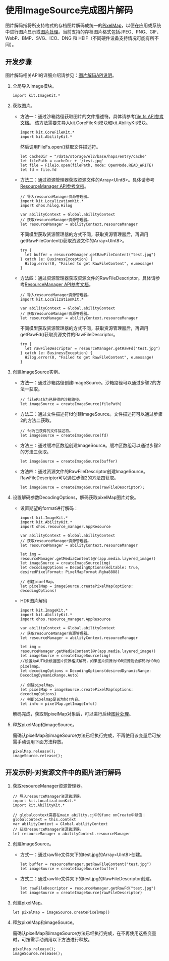 # 使用ImageSource完成图片解码

图片解码指将所支持格式的存档图片解码成统一的[PixelMap](./cj-image-overview.md)，以便在应用或系统中进行图片显示或[图片处理](./cj-image-transformation.md)。当前支持的存档图片格式包括JPEG、PNG、GIF、WebP、BMP、SVG、ICO、DNG 和 HEIF（不同硬件设备支持情况可能有所不同）。

## 开发步骤

图片解码相关API的详细介绍请参见：[图片解码API说明](../../../../API_Reference/source_zh_cn/ImageKit/cj-apis-image.md#class-imagesource)。

1. 全局导入Image模块。

    <!-- compile -->

    ```cangjie
    import kit.ImageKit.*
    ```

2. 获取图片。
    - 方法一：通过沙箱路径获取图片的文件描述符。具体请参考[file.fs API参考文档](../../../../API_Reference/source_zh_cn/CoreFileKit/cj-apis-file_fs.md)。
      该方法需要先导入kit.CoreFileKit模块和kit.AbilityKit模块。

        <!-- compile -->

        ```cangjie
        import kit.CoreFileKit.*
        import kit.AbilityKit.*
        ```

        然后调用FileFs.open()获取文件描述符。

        <!-- compile -->

        ```cangjie
        let cacheDir = "/data/storage/el2/base/haps/entry/cache"
        let filePath = cacheDir + '/test.jpg'
        let file = FileIo.open(filePath, mode: OpenMode.READ_WRITE)
        let fd = file.fd 
        ```

    - 方法二：通过资源管理器获取资源文件的Array\<UInt8>。具体请参考[ResourceManager API参考文档](../../../../API_Reference/source_zh_cn/LocalizationKit/cj-apis-resource_manager.md#func-getrawfilecontentstring)。

        <!-- compile -->

        ```cangjie
        // 导入resourceManager资源管理器。
        import kit.LocalizationKit.*
        import ohos.hilog.Hilog

        var abilityContext = Global.abilityContext
        // 获取resourceManager资源管理器。
        let resourceManager = abilityContext.resourceManager
        ```

        不同模型获取资源管理器的方式不同，获取资源管理器后，再调用getRawFileContent()获取资源文件的Array\<UInt8>。

        <!-- compile -->

        ```cangjie
        try {
          let buffer = resourceManager.getRawFileContent("test.jpg")
        } catch (e: BusinessException) {
          Hilog.error(0, "Failed to get RawFileContent", e.message)
        }
        ```

    - 方法四：通过资源管理器获取资源文件的RawFileDescriptor。具体请参考[ResourceManager API参考文档](../../../../API_Reference/source_zh_cn/LocalizationKit/cj-apis-resource_manager.md#func-getrawfdstring)。

        <!-- compile -->

        ```cangjie
        // 导入resourceManager资源管理器。
        import kit.LocalizationKit.*

        var abilityContext = Global.abilityContext
        // 获取resourceManager资源管理器。
        let resourceManager = abilityContext.resourceManager
        ```

        不同模型获取资源管理器的方式不同，获取资源管理器后，再调用getRawFd()获取资源文件的RawFileDescriptor。

        <!-- compile -->

        ```cangjie
        try {
          let rawFileDescriptor = resourceManager.getRawFd("test.jpg")
        } catch (e: BusinessException) {
          Hilog.error(0, "Failed to get RawFileContent", e.message)
        }
        ```

3. 创建ImageSource实例。

    - 方法一：通过沙箱路径创建ImageSource。沙箱路径可以通过步骤2的方法一获取。

        <!-- compile -->

        ```cangjie
        // filePath为已获得的沙箱路径。
        let imageSource = createImageSource(filePath)
        ```

    - 方法二：通过文件描述符fd创建ImageSource。文件描述符可以通过步骤2的方法二获取。

        <!-- compile -->

        ```cangjie
        // fd为已获得的文件描述符。
        let imageSource = createImageSource(fd)
        ```

    - 方法三：通过缓冲区数组创建ImageSource。缓冲区数组可以通过步骤2的方法三获取。

        <!-- compile -->

        ```cangjie
        let imageSource = createImageSource(buffer)
        ```

    - 方法四：通过资源文件的RawFileDescriptor创建ImageSource。RawFileDescriptor可以通过步骤2的方法四获取。

        <!-- compile -->

        ```cangjie
        let imageSource = createImageSource(rawFileDescriptor);
        ```

4. 设置解码参数DecodingOptions，解码获取pixelMap图片对象。
    - 设置期望的format进行解码：

        <!-- compile -->

        ```cangjie
        import kit.ImageKit.*
        import kit.AbilityKit.*
        import ohos.resource_manager.AppResource

        var abilityContext = Global.abilityContext
        // 获取resourceManager资源管理器。
        let resourceManager = abilityContext.resourceManager

        let img = resourceManager.getMediaContent(@r(app.media.layered_image))
        let imageSource = createImageSource(img)
        let decodingOptions = DecodingOptions(editable: true, desiredPixelFormat: PixelMapFormat.Rgba8888)

        // 创建pixelMap。
        let pixelMap = imageSource.createPixelMap(options: decodingOptions)
        ```

    - HDR图片解码

        <!-- compile -->

        ```cangjie
        import kit.ImageKit.*
        import kit.AbilityKit.*
        import ohos.resource_manager.AppResource

        var abilityContext = Global.abilityContext
        // 获取resourceManager资源管理器。
        let resourceManager = abilityContext.resourceManager

        let img = resourceManager.getMediaContent(@r(app.media.layered_image))
        let imageSource = createImageSource(img)
        //设置为AUTO会根据图片资源格式解码，如果图片资源为HDR资源则会解码为HDR的pixelmap。
        let decodingOptions = DecodingOptions(desiredDynamicRange: DecodingDynamicRange.Auto)

        // 创建pixelMap。
        let pixelMap = imageSource.createPixelMap(options: decodingOptions)
        // 判断pixelmap是否为hdr内容。
        let info = pixelMap.getImageInfo()
        ```

    解码完成，获取到pixelMap对象后，可以进行后续[图片处理](./cj-image-transformation.md)。

5. 释放pixelMap和imageSource。

    需确认pixelMap和imageSource方法已经执行完成，不再使用该变量后可按需手动调用下面方法释放。

    <!-- compile -->

    ```cangjie
    pixelMap.release();
    imageSource.release();
    ```

## 开发示例-对资源文件中的图片进行解码

1. 获取resourceManager资源管理器。

    <!-- compile -->

    ```cangjie
    // 导入resourceManager资源管理器。
    import kit.LocalizationKit.*
    import kit.AbilityKit.*

    // globalcontext需要在main_ability.cj中的func onCreate中赋值：globalcontext = this.context
    var abilityContext = Global.abilityContext
    // 获取resourceManager资源管理器。
    let resourceManager = abilityContext.resourceManager
    ```

2. 创建ImageSource。
    - 方式一：通过rawfile文件夹下的test.jpg的Array\<UInt8>创建。

        <!-- compile -->

        ```cangjie
        let buffer = resourceManager.getRawFileContent("test.jpg")
        let imageSource = createImageSource(buffer)
        ```

    - 方式二：通过rawfile文件夹下的test.jpg的RawFileDescriptor创建。

        <!-- compile -->

        ```cangjie
        let rawFileDescriptor = resourceManager.getRawFd("test.jpg")
        let imageSource = createImageSource(rawFileDescriptor)
        ```

3. 创建pixelMap。

    <!-- compile -->

    ```cangjie
    let pixelMap = imageSource.createPixelMap()
    ```

4. 释放pixelMap和imageSource。

    需确认pixelMap和imageSource方法已经执行完成，在不再使用这些变量时，可按需手动调用以下方法进行释放。

    <!-- compile -->

    ```cangjie
    pixelMap.release();
    imageSource.release();
    ```
